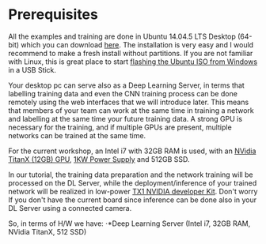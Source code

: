 # Prerequisites

All the examples and training are done in Ubuntu 14.04.5 LTS Desktop (64-bit) which you can download [here](http://www.ubuntu.com/download/alternative-downloads). The installation is very easy and I would recommend to make a fresh install without partitions. 
If you are not familiar with Linux, this is great place to start [flashing the Ubuntu ISO from Windows](http://www.ubuntu.com/download/desktop/create-a-usb-stick-on-windows) in a USB Stick. 

Your desktop pc can serve also as a Deep Learning Server, in terms that labelling training data and even the CNN training process can be done remotely using the web interfaces that we will introduce later. This means that members of your team can work at the same time in training a network and labelling at the same time your future training data. A strong GPU is necessary for the training, and if multiple GPUs are present, multiple networks can be trained at the same time. 

For the current workshop, an Intel i7 with 32GB RAM is used, with an [NVidia TitanX (12GB) GPU](http://www.evga.com/articles/00935/EVGA-GeForce-GTX-TITAN-X-HYBRID/), [1KW Power Supply](http://www.evga.com/Products/Product.aspx?pn=120-G2-1000-XR) and 512GB SSD. 

In our tutorial, the training data preparation and the network training will be processed on the DL Server, while the deployment/inference of your trained network will be realized in low-power [TX1 NVIDIA developer Kit](http://www.nvidia.com/object/jetson-tk1-embedded-dev-kit.html). Don't worry If you don't have the current board since inference can be done also in your DL Server using a connected camera.

So, in terms of H/W we have:
  ⋅*Deep Learning Server (Intel i7, 32GB RAM, NVidia TitanX, 512 SSD)
